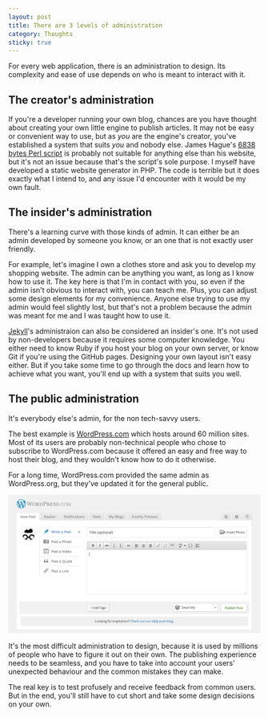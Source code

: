 ```yaml
---
layout: post
title: There are 3 levels of administration
category: Thoughts
sticky: true
---
```


For every web application, there is an administration to design. Its complexity and ease of use depends on who is meant to interact with it.

## The creator's administration

If you're a developer running your own blog, chances are you have thought about creating your own little engine to publish articles. It may not be easy or convenient way to use, but as *you* are the engine's creator, you've established a system that suits *you* and nobody else. James Hague's [6838 bytes Perl script](http://prog21.dadgum.com/77.html) is probably not suitable for anything else than his website, but it's not an issue because that's the script's sole purpose. I myself have developed a static website generator in PHP. The code is terrible but it does exactly what I intend to, and any issue I'd encounter with it would be my own fault.

## The insider's administration

There's a learning curve with those kinds of admin. It can either be an admin developed by someone you know, or an one that is not exactly user friendly.

For example, let's imagine I own a clothes store and ask you to develop my shopping website. The admin can be anything you want, as long as I know how to use it. The key here is that I'm in contact with you, so even if the admin isn't obvious to interact with, you can teach me. Plus, you can adjust some design elements for my convenience. Anyone else trying to use my admin would feel slightly lost, but that's not a problem because the admin was meant for me and I was taught how to use it.

[Jekyll](https://github.com/mojombo/jekyll)'s administraion can also be considered an insider's one. It's not used by non-developers because it requires some computer knowledge. You either need to know Ruby if you host your blog on your own server, or know Git if you're using the GitHub pages. Designing your own layout isn't easy either. But if you take some time to go through the docs and learn how to achieve what you want, you'll end up with a system that suits you well.

## The public administration

It's everybody else's admin, for the non tech-savvy users.

The best example is [WordPress.com](http://wordpress.com) which hosts around 60 million sites. Most of its users are probably non-technical people who chose to subscribe to WordPress.com because it offered an easy and free way to host their blog, and they wouldn't know how to do it otherwise.

For a long time, WordPress.com provided the same admin as WordPress.org, but they've updated it for the general public.

![WordPress.com easy admin](/i/wordpress-easy-admin.png)

It's the most difficult administration to design, because it is used by millions of people who have to figure it out on their own. The publishing experience needs to be seamless, and you have to take into account your users' unexpected behaviour and the common mistakes they can make.

The real key is to test profusely and receive feedback from common users. But in the end, you'll still have to cut short and take some design decisions on your own.